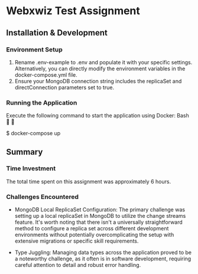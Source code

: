 # Webxwiz Test Assignment

## Installation & Development

### Environment Setup
1. Rename .env-example to .env and populate it with your specific settings. Alternatively, you can directly modify the environment variables in the docker-compose.yml file.
2. Ensure your MongoDB connection string includes the replicaSet and directConnection parameters set to true.

### Running the Application
Execute the following command to start the application using Docker:
Bash



$ docker-compose up


## Summary

### Time Investment
The total time spent on this assignment was approximately 6 hours.

### Challenges Encountered
- MongoDB Local ReplicaSet Configuration: The primary challenge was setting up a local replicaSet in MongoDB to utilize the change streams feature. It's worth noting that there isn't a universally straightforward method to configure a replica set across different development environments without potentially overcomplicating the setup with extensive migrations or specific skill requirements.

- Type Juggling: Managing data types across the application proved to be a noteworthy challenge, as it often is in software development, requiring careful attention to detail and robust error handling.